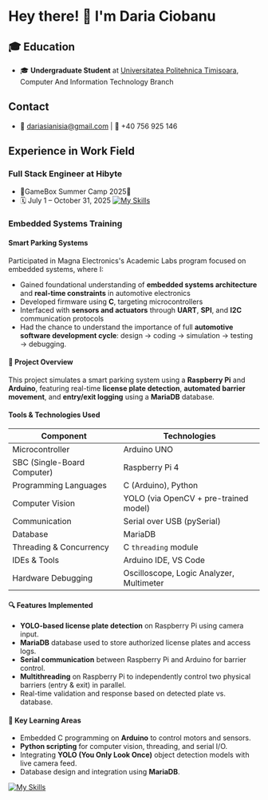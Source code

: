 # Hey there! 👋 I'm Daria Ciobanu

## 🎓 Education

- 🎓 **Undergraduate Student** at [Universitatea Politehnica Timisoara](https://upt.ro), Computer And Information Technology Branch

## Contact
- 📧 dariasianisia@gmail.com | 📱 +40 756 925 146

## Experience in Work Field

### Full Stack Engineer at Hibyte
- 🎯GameBox Summer Camp 2025🧩
- 🗓 July 1 – October 31, 2025
[![My Skills](https://skillicons.dev/icons?i=typescript,angular,nodejs,html,css,&perline=7)](https://skillicons.dev)

### Embedded Systems Training 

#### Smart Parking Systems

Participated in Magna Electronics's Academic Labs  program focused on embedded systems, where I:

- Gained foundational understanding of **embedded systems architecture** and **real-time constraints** in automotive electronics
- Developed firmware using **C**, targeting microcontrollers
- Interfaced with **sensors and actuators** through **UART**, **SPI**, and **I2C** communication protocols
- Had the chance to understand the importance of full **automotive software development cycle**: design → coding → simulation → testing → debugging.

#### 🚗 Project Overview

This project simulates a smart parking system using a **Raspberry Pi** and **Arduino**, featuring real-time **license plate detection**, **automated barrier movement**, and **entry/exit logging** using a **MariaDB** database.

#### Tools & Technologies Used
| Component | Technologies |
|----------|--------------|
| Microcontroller | Arduino UNO |
| SBC (Single-Board Computer) | Raspberry Pi 4 |
| Programming Languages | C (Arduino), Python  |
| Computer Vision | YOLO (via OpenCV + pre-trained model) |
| Communication | Serial over USB (pySerial) |
| Database | MariaDB |
| Threading & Concurrency | C `threading` module |
| IDEs & Tools | Arduino IDE, VS Code |
| Hardware Debugging | Oscilloscope, Logic Analyzer, Multimeter|

#### 🔍 Features Implemented

- **YOLO-based license plate detection** on Raspberry Pi using camera input.
- **MariaDB** database used to store authorized license plates and access logs.
- **Serial communication** between Raspberry Pi and Arduino for barrier control.
- **Multithreading** on Raspberry Pi to independently control two physical barriers (entry & exit) in parallel.
- Real-time validation and response based on detected plate vs. database.

#### 🧠 Key Learning Areas

- Embedded C programming on **Arduino** to control motors and sensors.
- **Python scripting** for computer vision, threading, and serial I/O.
- Integrating **YOLO (You Only Look Once)** object detection models with live camera feed.
- Database design and integration using **MariaDB**.

[![My Skills](https://skillicons.dev/icons?i=py,arduino,raspberrypi,opencv,mysql,linux,git,vscode)](https://skillicons.dev)








